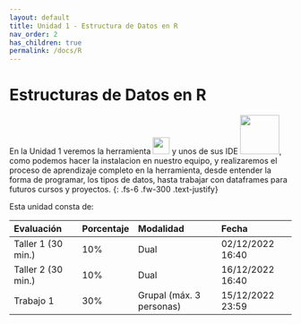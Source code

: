 ```yaml
---
layout: default
title: Unidad 1 - Estructura de Datos en R
nav_order: 2
has_children: true
permalink: /docs/R
---
```


# Estructuras de Datos en R

En la Unidad 1 veremos la herramienta <img src="/uss-softwaredatascience/assets/images/r.svg" width="30"> y unos de sus IDE <img src="/uss-softwaredatascience/assets/images/rstudio.svg" width="70">, como podemos hacer la instalacion en nuestro equipo, y realizaremos el proceso de aprendizaje completo en la herramienta, desde entender la forma de programar, los tipos de datos, hasta trabajar con dataframes para futuros cursos y proyectos.
{: .fs-6 .fw-300 .text-justify}

Esta unidad consta de:

| Evaluación          | Porcentaje | Modalidad   | Fecha
|:--------------------|:-----------|:------------|:--------|
| Taller 1 (30 min.) | 10%        | Dual  | 02/12/2022 16:40 |
| Taller 2 (30 min.) | 10%        | Dual  | 16/12/2022 16:40 |
| Trabajo 1           | 30%        | Grupal (máx. 3 personas)   | 15/12/2022 23:59 |